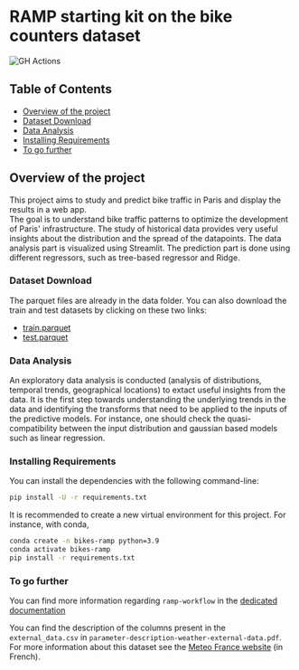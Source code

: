 # RAMP starting kit on the bike counters dataset

![GH Actions](https://github.com/ramp-kits/bike_counters/actions/workflows/main.yml/badge.svg)

## Table of Contents
- [Overview of the project](#overview)
- [Dataset Download](#download)
- [Data Analysis](#eda)
- [Installing Requirements](#requirements)
- [To go further](#further)

## Overview of the project

This project aims to study and predict bike traffic in Paris and display the results in a web app.  
The goal is to understand bike traffic patterns to optimize the development of Paris' infrastructure.
The study of historical data provides very useful insights about the distribution and the spread of the datapoints.
The data analysis part is visualized using Streamlit. The prediction part is done using different regressors, such as tree-based regressor and Ridge.

### Dataset Download

The parquet files are already in the data folder. You can also download the train and test datasets by clicking on these two links:
 - [train.parquet](https://github.com/ramp-kits/bike_counters/releases/download/v0.1.0/train.parquet)
 - [test.parquet](https://github.com/ramp-kits/bike_counters/releases/download/v0.1.0/test.parquet)

### Data Analysis

An exploratory data analysis is conducted (analysis of distributions, temporal trends, geographical locations) to extact useful insights from the data.
It is the first step towards understanding the underlying trends in the data and identifying the transforms that need to be applied to the inputs of the predictive models.
For instance, one should check the quasi-compatibility between the input distribution and gaussian based models such as linear regression.

### Installing Requirements

You can install the dependencies with the following command-line:

```bash
pip install -U -r requirements.txt
```

It is recommended to create a new virtual environment for this project. For instance, with conda,
```bash
conda create -n bikes-ramp python=3.9
conda activate bikes-ramp
pip install -r requirements.txt
```

### To go further

You can find more information regarding `ramp-workflow` in the
[dedicated documentation](https://paris-saclay-cds.github.io/ramp-docs/ramp-workflow/stable/using_kits.html)

You can find the description of the columns present in the `external_data.csv`
in `parameter-description-weather-external-data.pdf`. For more information about this
dataset see the [Meteo France
website](https://donneespubliques.meteofrance.fr/?fond=produit&id_produit=90&id_rubrique=32)
(in French).
